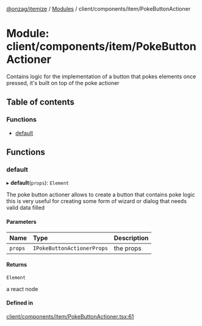 [@onzag/itemize](../README.md) / [Modules](../modules.md) / client/components/item/PokeButtonActioner

# Module: client/components/item/PokeButtonActioner

Contains logic for the implementation of a button that pokes elements once pressed, it's built
on top of the poke actioner

## Table of contents

### Functions

- [default](client_components_item_PokeButtonActioner.md#default)

## Functions

### default

▸ **default**(`props`): `Element`

The poke button actioner allows to create a button that contains poke logic
this is very useful for creating some form of wizard or dialog that needs
valid data filled

#### Parameters

| Name | Type | Description |
| :------ | :------ | :------ |
| `props` | `IPokeButtonActionerProps` | the props |

#### Returns

`Element`

a react node

#### Defined in

[client/components/item/PokeButtonActioner.tsx:61](https://github.com/onzag/itemize/blob/73e0c39e/client/components/item/PokeButtonActioner.tsx#L61)
